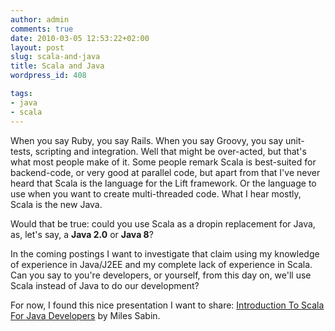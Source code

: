 ```yaml
---
author: admin
comments: true
date: 2010-03-05 12:53:22+02:00
layout: post
slug: scala-and-java
title: Scala and Java
wordpress_id: 408

tags:
- java
- scala
---
```


When you say Ruby, you say Rails. When you say Groovy, you say unit-tests, scripting and integration. Well that might be over-acted, but that's what most people make of it.
Some people remark Scala is best-suited for backend-code, or very good at parallel code, but apart from that I've never heard that Scala is the language for the Lift framework. Or the language to use when you want to create multi-threaded code. What I hear mostly, Scala is the new Java.  

Would that be true: could you use Scala as a dropin replacement for Java, as, let's say, a **Java 2.0** or **Java 8**?



In the coming postings I want to investigate that claim using my knowledge of experience in Java/J2EE and my complete lack of experience in Scala. Can you say to you're developers, or yourself, from this day on, we'll use Scala instead of Java to do our development?





For now, I found this nice presentation I want to share: [Introduction To Scala For Java Developers](http://www.slideshare.net/skillsmatter/miles-sabin-introduction-to-scala-for-java-developers) by Miles Sabin.




